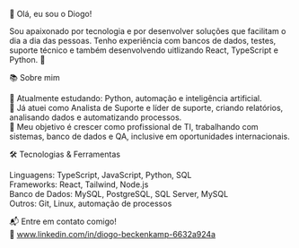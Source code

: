 👋 Olá, eu sou o Diogo!

Sou apaixonado por tecnologia e por desenvolver soluções que facilitam o dia a dia das pessoas. Tenho experiência com bancos de dados, testes, suporte técnico e também desenvolvendo uitlizando React, TypeScript e Python. 🚀

📚 Sobre mim

🌱 Atualmente estudando: Python, automação e inteligência artificial. <br>
💼 Já atuei como Analista de Suporte e líder de suporte, criando relatórios, analisando dados e automatizando processos.<br>
🎯 Meu objetivo é crescer como profissional de TI, trabalhando com sistemas, banco de dados e QA, inclusive em oportunidades internacionais.<br>

🛠️ Tecnologias & Ferramentas

Linguagens: TypeScript, JavaScript, Python, SQL<br>
Frameworks: React, Tailwind, Node.js<br>
Banco de Dados: MySQL, PostgreSQL, SQL Server, MySQL<br>
Outros: Git, Linux, automação de processos<br>

📬 Entre em contato comigo!<br>
💼 www.linkedin.com/in/diogo-beckenkamp-6632a924a
